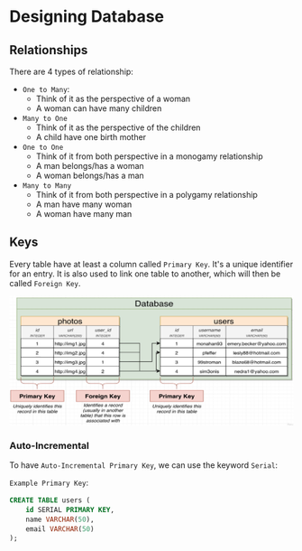 # Designing Database

## Relationships

There are 4 types of relationship:

- `One to Many`:
  - Think of it as the perspective of a woman
  - A woman can have many children
- `Many to One`
  - Think of it as the perspective of the children
  - A child have one birth mother
- `One to One`
  - Think of it from both perspective in a monogamy relationship
  - A man belongs/has a woman
  - A woman belongs/has a man
- `Many to Many`
  - Think of it from both perspective in a polygamy relationship
  - A man have many woman
  - A woman have many man

## Keys

Every table have at least a column called `Primary Key`. It's a unique identifier for an entry. It is also used to link one table to another, which will then be called `Foreign Key`.

![Primary and Foreign Key](images/primary_foreign_key.png)

### Auto-Incremental

To have `Auto-Incremental Primary Key`, we can use the keyword `Serial`:

`Example Primary Key`:

```SQL
CREATE TABLE users (
    id SERIAL PRIMARY KEY,
    name VARCHAR(50),
    email VARCHAR(50)
);
```
